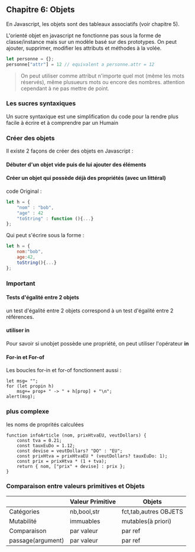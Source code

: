 ## Chapitre 6: Objets

En Javascript, les objets sont des tableaux associatifs (voir chapitre 5).

L'orienté objet en javascript ne fonctionne pas sous la forme de classe/instance mais sur un modèle basé sur des prototypes. 
On peut ajouter, supprimer, modifier les attributs et méthodes à la volée.

``` javascript
let personne = {};
personne["attr"] = 12 // equivalent a personne.attr = 12
```
> On peut utiliser comme attribut n'importe quel mot (même les mots réservés), même plusueurs mots ou encore des nombres. 
> attention cependant à ne pas mettre de point.

### Les sucres syntaxiques
Un sucre syntaxique est une simplification du code pour la rendre plus facile à écrire et à comprendre par un Humain

### Créer des objets
Il existe 2 façons de créer des objets en Javascript : 
#### Débuter d'un objet vide puis de lui ajouter des éléments
#### Créer un objet qui possède déjà des propriétés (avec un littéral)
code Original : 

``` javascript
let h = { 
    "nom" : "bob", 
    "age" : 42
    "toString" : function (){...}
};

```
Qui peut s'écrire sous la forme : 
``` javascript
let h = {
    nom:"bob",
    age:42,
    toString(){...}
};
```

### Important
#### Tests d'égalité entre 2 objets 
un test d'égalité entre 2 objets correspond à un test d'égalité entre 2 références. 

#### utiliser in
Pour savoir si unobjet possède une propriété, on peut utiliser l'opérateur **in**

#### For-in et For-of

Les boucles for-in et for-of fonctionnent aussi : 

```
let msg= "";
for (let propin h)
    msg+= prop+ " -> " + h[prop] + "\n";
alert(msg);
```

### plus complexe 
les noms de proprités calculées
```
function infoArticle (nom, prixHtvaEU, veutDollars) {
    const tva = 0.21;
    const tauxEuDo = 1.12;
    const devise = veutDollars? "DO" : "EU";
    const prixHtva = prixHtvaEU * (veutDollars? tauxEuDo: 1);
    const prix = prixHtva * (1 + tva);
    return { nom, ["prix" + devise] : prix };
}
```

### Comparaison entre valeurs primitives et Objets
||Valeur Primitive|Objets|
|----|----|----|
|Catégories|nb,bool,str|fct,tab,autres OBJETS|
|Mutabilité|immuables|mutables(à priori)|
|Comparaison|par valeur|par ref|
|passage(argument)|par valeur|par ref|

